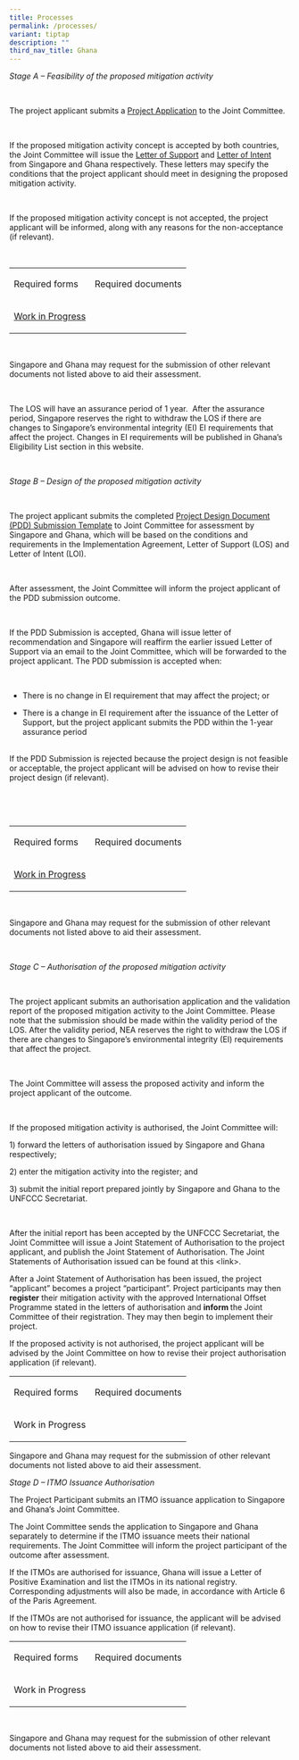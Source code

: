 ```yaml
---
title: Processes
permalink: /processes/
variant: tiptap
description: ""
third_nav_title: Ghana
---
```

<p><em>Stage A – Feasibility of the proposed mitigation activity</em>
</p>
<p><em>&nbsp;</em>
</p>
<p>The project applicant submits a <u>Project Application</u> to the Joint
Committee.</p>
<p>&nbsp;</p>
<p>If the proposed mitigation activity concept is accepted by both countries,
the Joint Committee will issue the <u>Letter of Support</u> and <u>Letter of Intent</u> from
Singapore and Ghana respectively. These letters may specify the conditions
that the project applicant should meet in designing the proposed mitigation
activity.</p>
<p>&nbsp;</p>
<p>If the proposed mitigation activity concept is not accepted, the project
applicant will be informed, along with any reasons for the non-acceptance
(if relevant).</p>
<p>&nbsp;</p>
<table style="minWidth: 50px">
<colgroup>
<col>
<col>
</colgroup>
<tbody>
<tr>
<td rowspan="1" colspan="1">
<p>Required forms</p>
</td>
<td rowspan="1" colspan="1">
<p>Required documents</p>
</td>
</tr>
<tr>
<td rowspan="1" colspan="1">
<p><a rel="noopener noreferrer nofollow" target="_blank"><u>Work in Progress</u></a>
</p>
</td>
<td rowspan="1" colspan="1">
<p></p>
</td>
</tr>
</tbody>
</table>
<p>&nbsp;</p>
<p>Singapore and Ghana may request for the submission of other relevant documents
not listed above to aid their assessment.</p>
<p>&nbsp;</p>
<p>The LOS will have an assurance period of 1 year.&nbsp; After the assurance
period, Singapore reserves the right to withdraw the LOS if there are changes
to Singapore’s environmental integrity (EI) EI requirements that affect
the project. Changes in EI requirements will be published in Ghana’s Eligibility
List section in this website.</p>
<p><em>&nbsp;</em>
</p>
<p><em>Stage B – Design of the proposed mitigation activity</em>
</p>
<p><em>&nbsp;</em>
</p>
<p>The project applicant submits the completed <u>Project Design Document (PDD) Submission Template</u> to
Joint Committee for assessment by Singapore and Ghana, which will be based
on the conditions and requirements in the Implementation Agreement, Letter
of Support (LOS) and Letter of Intent (LOI).</p>
<p>&nbsp;</p>
<p>After assessment, the Joint Committee will inform the project applicant
of the PDD submission outcome.</p>
<p>&nbsp;</p>
<p>If the PDD Submission is accepted, Ghana will issue letter of recommendation
and Singapore will reaffirm the earlier issued Letter of Support via an
email to the Joint Committee, which will be forwarded to the project applicant.
The PDD submission is accepted when:</p>
<p>&nbsp;</p>
<ul data-tight="true" class="tight">
<li>
<p>There is no change in EI requirement that may affect the project; or</p>
</li>
<li>
<p>There is a change in EI requirement after the issuance of the Letter of
Support, but the project applicant submits the PDD within the 1-year assurance
period</p>
</li>
</ul>
<p>
<br>If the PDD Submission is rejected because the project design is not feasible
or acceptable, the project applicant will be advised on how to revise their
project design (if relevant).</p>
<p>&nbsp;</p>
<p>&nbsp;</p>
<table style="minWidth: 50px">
<colgroup>
<col>
<col>
</colgroup>
<tbody>
<tr>
<td rowspan="1" colspan="1">
<p>Required forms</p>
</td>
<td rowspan="1" colspan="1">
<p>Required documents</p>
</td>
</tr>
<tr>
<td rowspan="1" colspan="1">
<p><a rel="noopener noreferrer nofollow" target="_blank"><u>Work in Progress</u></a>
</p>
</td>
<td rowspan="1" colspan="1">
<p></p>
</td>
</tr>
</tbody>
</table>
<p>&nbsp;</p>
<p>Singapore and Ghana may request for the submission of other relevant documents
not listed above to aid their assessment.</p>
<p>&nbsp;</p>
<p><em>Stage C – Authorisation of the proposed mitigation activity</em>
</p>
<p><em>&nbsp;</em>
</p>
<p>The project applicant submits an authorisation application and the validation
report of the proposed mitigation activity to the Joint Committee. Please
note that the submission should be made within the validity period of the
LOS. After the validity period, NEA reserves the right to withdraw the
LOS if there are changes to Singapore’s environmental integrity (EI) requirements
that affect the project.</p>
<p>&nbsp;</p>
<p>The Joint Committee will assess the proposed activity and inform the project
applicant of the outcome.</p>
<p>&nbsp;</p>
<p>If the proposed mitigation activity is authorised, the Joint Committee
will:</p>
<p>1) forward the letters of authorisation issued by Singapore and Ghana
respectively;</p>
<p>2) enter the mitigation activity into the register; and</p>
<p>3) submit the initial report prepared jointly by Singapore and Ghana to
the UNFCCC Secretariat.</p>
<p>&nbsp;</p>
<p>After the initial report has been accepted by the UNFCCC Secretariat,
the Joint Committee will issue a Joint Statement of Authorisation to the
project applicant, and publish the Joint Statement of Authorisation. The
Joint Statements of Authorisation issued can be found at this &lt;link&gt;.</p>
<p></p>
<p>After a Joint Statement of Authorisation has been issued, the project
“applicant” becomes a project “participant”. Project participants may then <strong>register</strong> their
mitigation activity with the approved International Offset Programme stated
in the letters of authorisation and <strong>inform </strong>the Joint Committee
of their registration. They may then begin to implement their project.</p>
<p></p>
<p>If the proposed activity is not authorised, the project applicant will
be advised by the Joint Committee on how to revise their project authorisation
application (if relevant).</p>
<p></p>
<table style="minWidth: 50px">
<colgroup>
<col>
<col>
</colgroup>
<tbody>
<tr>
<td rowspan="1" colspan="1">
<p>Required forms</p>
</td>
<td rowspan="1" colspan="1">
<p>Required documents</p>
</td>
</tr>
<tr>
<td rowspan="1" colspan="1">
<p>Work in Progress</p>
</td>
<td rowspan="1" colspan="1">
<p></p>
</td>
</tr>
</tbody>
</table>
<p>Singapore and Ghana may request for the submission of other relevant documents
not listed above to aid their assessment.</p>
<p></p>
<p><em>Stage D – ITMO Issuance Authorisation</em>
</p>
<p></p>
<p>The Project Participant submits an ITMO issuance application to Singapore
and Ghana’s Joint Committee.</p>
<p></p>
<p>The Joint Committee sends the application to Singapore and Ghana separately
to determine if the ITMO issuance meets their national requirements. The
Joint Committee will inform the project participant of the outcome after
assessment.</p>
<p></p>
<p>If the ITMOs are authorised for issuance, Ghana will issue a Letter of
Positive Examination and list the ITMOs in its national registry. Corresponding
adjustments will also be made, in accordance with Article 6 of the Paris
Agreement.</p>
<p></p>
<p>If the ITMOs are not authorised for issuance, the applicant will be advised
on how to revise their ITMO issuance application (if relevant).</p>
<p></p>
<table style="minWidth: 50px">
<colgroup>
<col>
<col>
</colgroup>
<tbody>
<tr>
<td rowspan="1" colspan="1">
<p>Required forms</p>
</td>
<td rowspan="1" colspan="1">
<p>Required documents</p>
</td>
</tr>
<tr>
<td rowspan="1" colspan="1">
<p>Work in Progress</p>
</td>
<td rowspan="1" colspan="1">
<p></p>
</td>
</tr>
</tbody>
</table>
<p>&nbsp;</p>
<p>Singapore and Ghana may request for the submission of other relevant documents
not listed above to aid their assessment.</p>